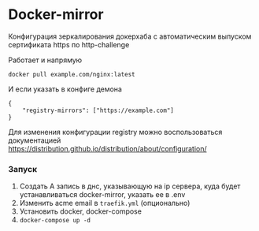 # Docker-mirror

Конфигурация зеркалирования докерхаба с автоматическим выпуском сертификата https по http-challenge

Работает и напрямую
```
docker pull example.com/nginx:latest
```
И если указать в конфиге демона
```
{
    "registry-mirrors": ["https://example.com"]
}
```

Для изменения конфигурации registry можно воспользоваться документацией https://distribution.github.io/distribution/about/configuration/

### Запуск

1. Создать А запись в днс, указывающую на ip сервера, куда будет устанавливаться docker-mirror, указать ее в .env
2. Изменить acme email в `traefik.yml` (опционально)
3. Установить docker, docker-compose
5. `docker-compose up -d`
